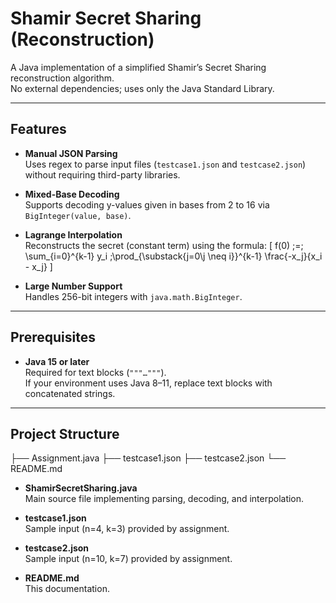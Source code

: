 # Shamir Secret Sharing (Reconstruction)

A Java implementation of a simplified Shamir’s Secret Sharing reconstruction algorithm.  
No external dependencies; uses only the Java Standard Library.

---

## Features

- **Manual JSON Parsing**  
  Uses regex to parse input files (`testcase1.json` and `testcase2.json`) without requiring third-party libraries.

- **Mixed-Base Decoding**  
  Supports decoding y-values given in bases from 2 to 16 via `BigInteger(value, base)`.

- **Lagrange Interpolation**  
  Reconstructs the secret (constant term) using the formula:
  \[
    f(0) \;=\; \sum_{i=0}^{k-1} y_i \;\prod_{\substack{j=0\\j \neq i}}^{k-1} \frac{-x_j}{x_i - x_j}
  \]

- **Large Number Support**  
  Handles 256-bit integers with `java.math.BigInteger`.

---

## Prerequisites

- **Java 15 or later**  
  Required for text blocks (`"""…"""`).  
  If your environment uses Java 8–11, replace text blocks with concatenated strings.

---

## Project Structure

├── Assignment.java
├── testcase1.json
├── testcase2.json
└── README.md



- **ShamirSecretSharing.java**  
  Main source file implementing parsing, decoding, and interpolation.

- **testcase1.json**  
  Sample input (n=4, k=3) provided by assignment.

- **testcase2.json**  
  Sample input (n=10, k=7) provided by assignment.

- **README.md**  
  This documentation.
